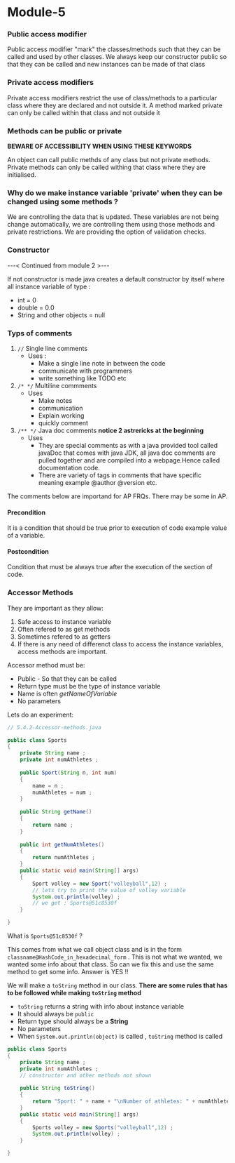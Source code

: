 # Module-5

### Public access modifier 

Public access modifier "mark" the classes/methods such that they can be called and used by other classes. We always keep our constructor public so that they can be called and new instances can be made of that class

### Private access modifiers

Private access modifiers restrict the use of class/methods to a particular class where they are declared and not outside it. A method marked private can only be called within that class and not outside it 


### Methods can be public or private 

**BEWARE OF ACCESSIBILITY WHEN USING THESE KEYWORDS**

An object can call public methds of any class but not private methods. Private methods can only be called withing that class where they are initialised.  

### Why do we make instance variable 'private' when they can be changed using some methods ? 

We are controlling the data that is updated. These variables are not being change automatically, we are controlling them using those methods and private restrictions. We are providing the option of validation checks.

### Constructor 

---< Continued from module 2 >---

If not constructor is made java creates a default constructor by itself where all instance variable of type : 

- int = 0 
- double = 0.0 
- String and other objects = null  

### Typs of comments
1. `//`  Single line comments 
	- Uses :
		* Make a single line note in between the code 
		* communicate with programmers 
		* write something like TODO etc
2. ` /* */ ` Multiline commments 
	- Uses 
		* Make notes
		* communication
		* Explain working 
		* quickly comment 
3. ` /** */ ` Java doc comments **notice 2 astrericks at the beginning**
	- Uses
		* They are special comments as with a java provided tool called javaDoc that comes with java JDK, all java doc comments are pulled together and are compiled into a webpage.Hence called documentation code. 
		* There are variety of tags in comments that have specific meaning example @author @version etc. 

The comments below are importand for AP FRQs. There may be some in AP. 
#### Precondition
It is a condition that should be true prior to execution of code example value of a variable. 

#### Postcondition 

Condition that must be always true after the execution of the section of code.

### Accessor Methods 

They are important as they allow:

1. Safe access to instance variable
2. Often refered to as get methods 
3. Sometimes refered to as getters
4. If there is any need of differenct class to access the instance variables, access methods are important. 

Accessor method must be: 
- Public - So that they can be called 
- Return type must be the type of instance variable 
- Name is often *getNameOfVariable*
- No parameters

Lets do an experiment: 

```java 
// 5.4.2-Accessor-methods.java

public class Sports
{
	private String name ; 
	private int numAthletes ;
       	
	public Sport(String n, int num)
	{
		name = n ; 
		numAthletes = num ; 
	}
	
	public String getName()
	{
		return name ; 
	}
	
	public int getNumAthletes()
	{
		return numAthletes ; 
	} 
	public static void main(String[] args)
	{
		Sport volley = new Sport("volleyball",12) ;
		// lets try to print the value of volley variable 
		System.out.println(volley) ; 
		// we get : Sports@51c8530f 
	} 

}
```
What is `Sports@51c8530f` ? 

This comes from what we call object class and is in the form `classname@HashCode_in_hexadecimal_form` . This is not what we wanted, we wanted some info about that class. So can we fix this and use the same method to get some info. Answer is YES !! 

We will make a `toString` method in our class. 
**There are some rules that has to be followed while making `toString` method**
- `toString` returns a string with info about instance variable 
- It should always be `public` 
- Return type should always be a **String**
- No parameters
- When `System.out.println(object)` is called , `toString` method is called 

```java
public class Sports
{
	private String name ; 
	private int numAthletes ; 
	// constructor and other methods not shown 
	
	public String toString()
	{
		return "Sport: " + name + "\nNumber of athletes: " + numAthletes ; 
	} 
	public static void main(String[] args)
	{
		Sports volley = new Sports("volleyball",12) ; 
		System.out.println(volley) ; 
 	}

}
```

 


